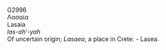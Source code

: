 <body>
  <p>G2996<br>  Λασαία  <br> Lasaia  <br><i>las-ah‘-yah </i><br>Of uncertain origin; <i>Lasaea</i>, a place in Crete: - Lasea.<br></p>
 </body>